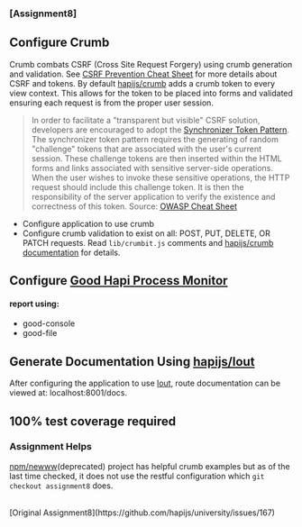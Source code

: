 ### [Assignment8]


## Configure Crumb

Crumb combats CSRF (Cross Site Request Forgery) using crumb generation and validation.
See [CSRF Prevention Cheat Sheet](https://www.owasp.org/index.php/Cross-Site_Request_Forgery_(CSRF)_Prevention_Cheat_Sheet) for more details about CSRF and tokens.
By default [hapijs/crumb](https://github.com/hapijs/crumb) adds a crumb token to every view context.
This allows for the token to be placed into forms and validated ensuring each request is from the proper user session.

> In order to facilitate a "transparent but visible" CSRF solution, developers are encouraged
> to adopt the [Synchronizer Token Pattern](http://www.corej2eepatterns.com/Design/PresoDesign.htm).
> The synchronizer token pattern requires the generating of random "challenge" tokens that are
> associated with the user's current session. These challenge tokens are then inserted within
> the HTML forms and links associated with sensitive server-side operations. When the user
> wishes to invoke these sensitive operations, the HTTP request should include this challenge token.
> It is then the responsibility of the server application to verify the existence and correctness
> of this token.
Source: [OWASP Cheat Sheet](https://www.owasp.org/index.php/Cross-Site_Request_Forgery_(CSRF)_Prevention_Cheat_Sheet)

* Configure application to use crumb
* Configure crumb validation to exist on all: POST, PUT, DELETE, OR PATCH requests.
  Read `lib/crumbit.js` comments and [hapijs/crumb documentation](https://github.com/hapijs/crumb) for details.

## Configure [Good Hapi Process Monitor](https://github.com/hapijs/good)

#### report using:
*  good-console
*  good-file

## Generate Documentation Using  [hapijs/lout](https://github.com/hapijs/lout)

After configuring the application to use [lout](https://github.com/hapijs/lout), route documentation can be viewed at: localhost:8001/docs.

## 100% test coverage required

### Assignment Helps
[npm/newww](https://github.com/npm/newww)(deprecated) project has helpful crumb examples but as of the
last time checked, it does not use the restful configuration which `git checkout assignment8` does.

<br/>
[Original Assignment8](https://github.com/hapijs/university/issues/167)
